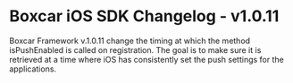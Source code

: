 
# Boxcar iOS SDK Changelog - v1.0.11
Boxcar Framework v.1.0.11 change the timing at which the method isPushEnabled is called on registration.
The goal is to make sure it is retrieved at a time where iOS has consistently set the push settings for the applications.